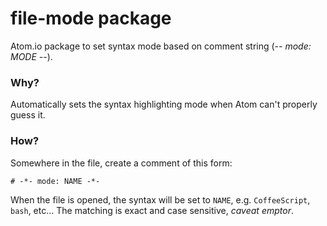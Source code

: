 # file-mode package

Atom.io package to set syntax mode based on comment string (-*- mode: MODE -*-).

### Why?

Automatically sets the syntax highlighting mode when Atom can't properly guess it.

### How?

Somewhere in the file, create a comment of this form:
```
# -*- mode: NAME -*-
```

When the file is opened, the syntax will be set to `NAME`, e.g. `CoffeeScript`, `bash`, etc...  The matching is exact and case sensitive, _caveat emptor_.
